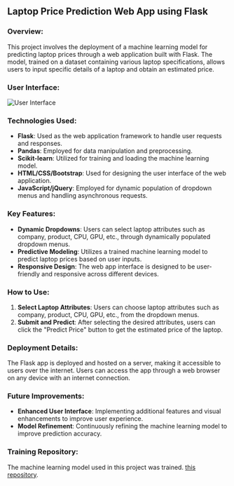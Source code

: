 ## Laptop Price Prediction Web App using Flask

### Overview:
This project involves the deployment of a machine learning model for predicting laptop prices through a web application built with Flask. The model, trained on a dataset containing various laptop specifications, allows users to input specific details of a laptop and obtain an estimated price.

### User Interface:
![User Interface](https://github.com/mannan-python-developer/Laptop-Price-Prediction-Model-Deployment-/blob/main/Demo.png)

### Technologies Used:
- **Flask**: Used as the web application framework to handle user requests and responses.
- **Pandas**: Employed for data manipulation and preprocessing.
- **Scikit-learn**: Utilized for training and loading the machine learning model.
- **HTML/CSS/Bootstrap**: Used for designing the user interface of the web application.
- **JavaScript/jQuery**: Employed for dynamic population of dropdown menus and handling asynchronous requests.

### Key Features:
- **Dynamic Dropdowns**: Users can select laptop attributes such as company, product, CPU, GPU, etc., through dynamically populated dropdown menus.
- **Predictive Modeling**: Utilizes a trained machine learning model to predict laptop prices based on user inputs.
- **Responsive Design**: The web app interface is designed to be user-friendly and responsive across different devices.

### How to Use:
1. **Select Laptop Attributes**: Users can choose laptop attributes such as company, product, CPU, GPU, etc., from the dropdown menus.
2. **Submit and Predict**: After selecting the desired attributes, users can click the "Predict Price" button to get the estimated price of the laptop.

### Deployment Details:
The Flask app is deployed and hosted on a server, making it accessible to users over the internet. Users can access the app through a web browser on any device with an internet connection.

### Future Improvements:
- **Enhanced User Interface**: Implementing additional features and visual enhancements to improve user experience.
- **Model Refinement**: Continuously refining the machine learning model to improve prediction accuracy.

### Training Repository:
The machine learning model used in this project was trained. [this repository](https://github.com/mannan-python-developer/Laptop-Price-Prediction).



